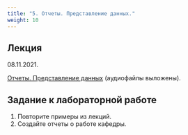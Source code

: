 ```yaml
---
title: "5. Отчеты. Представление данных."
weight: 10
---
```


## Лекция

08.11.2021.

<a target="_blank" rel="noopener noreferrer" href="../slides/reportUI.html">Отчеты. Представление данных</a> (аудиофайлы выложены).


## Задание к лабораторной работе

1. Повторите примеры из лекций.
2. Создайте отчеты о работе кафедры.